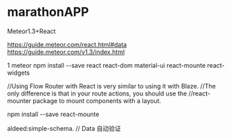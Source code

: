 # marathonAPP
Meteor1.3+React

https://guide.meteor.com/react.html#data
https://guide.meteor.com/v1.3/index.html

1
meteor npm install --save react react-dom  material-ui react-mounte react-widgets

//Using Flow Router with React is very similar to using it with Blaze. 
//The only difference is that in your route actions, you should use the
//react-mounter package to mount components with a layout.

npm install --save react-mounte

aldeed:simple-schema. // Data 自动验证
